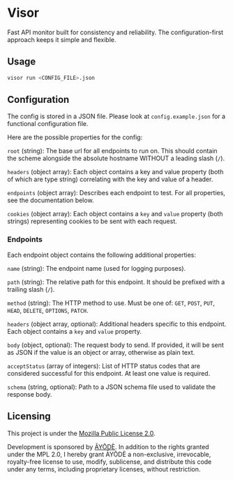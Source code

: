 # Visor

Fast API monitor built for consistency and reliability. The configuration-first approach keeps it simple and flexible.

## Usage

```bash
visor run <CONFIG_FILE>.json
```

## Configuration

The config is stored in a JSON file. Please look at `config.example.json` for a functional configuration file.

Here are the possible properties for the config:

`root` (string): The base url for all endpoints to run on. This should contain the scheme alongside the absolute hostname WITHOUT a leading slash (`/`).

`headers` (object array): Each object contains a key and value property (both of which are type string) correlating with the key and value of a header.

`endpoints` (object array): Describes each endpoint to test. For all properties, see the documentation below.

`cookies` (object array): Each object contains a `key` and `value` property (both strings) representing cookies to be sent with each request.

### Endpoints

Each endpoint object contains the following additional properties:

`name` (string): The endpoint name (used for logging purposes).

`path` (string): The relative path for this endpoint. It should be prefixed with a trailing slash (`/`).

`method` (string): The HTTP method to use. Must be one of: `GET`, `POST`, `PUT`, `HEAD`, `DELETE`, `OPTIONS`, `PATCH`.

`headers` (object array, optional): Additional headers specific to this endpoint. Each object contains a `key` and `value` property.

`body` (object, optional): The request body to send. If provided, it will be sent as JSON if the value is an object or array, otherwise as plain text.

`acceptStatus` (array of integers): List of HTTP status codes that are considered successful for this endpoint. At least one value is required.

`schema` (string, optional): Path to a JSON schema file used to validate the response body.


## Licensing

This project is under the [Mozilla Public License 2.0](https://github.com/Xtendera/Visor/blob/main/LICENSE).

Development is sponsored by [ĀYŌDÈ](https://ayode.org). In addition to the rights granted under the MPL 2.0, I hereby grant ĀYŌDÈ a non-exclusive, irrevocable, royalty-free license to use, modify, sublicense, and distribute this code under any terms, including proprietary licenses, without restriction.
